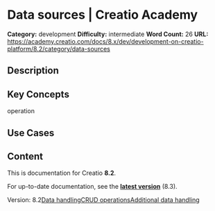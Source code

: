 # Data sources | Creatio Academy

**Category:** development **Difficulty:** intermediate **Word Count:** 26
**URL:**
https://academy.creatio.com/docs/8.x/dev/development-on-creatio-platform/8.2/category/data-sources

## Description

## Key Concepts

operation

## Use Cases

## Content

This is documentation for Creatio **8.2**.

For up-to-date documentation, see the
**[latest version](/docs/8.x/dev/development-on-creatio-platform/category/data-sources)**
(8.3).

Version:
8.2[Data handling](/docs/8.x/dev/development-on-creatio-platform/8.2/front-end-development/freedom-ui/data-sources/data-handling)[CRUD operations](/docs/8.x/dev/development-on-creatio-platform/8.2/category/crud-operations)[Additional data handling](/docs/8.x/dev/development-on-creatio-platform/8.2/front-end-development/freedom-ui/data-sources/data-processing)
